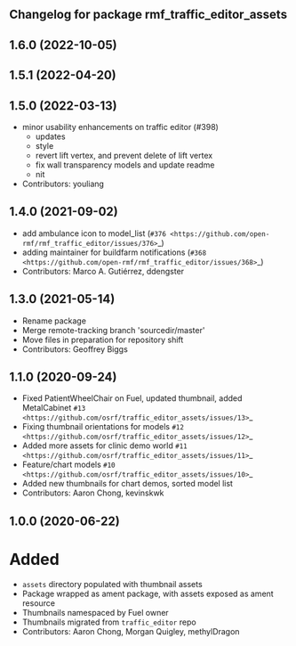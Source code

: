 ## Changelog for package rmf\_traffic\_editor\_assets

1.6.0 (2022-10-05)
------------------

1.5.1 (2022-04-20)
------------------

1.5.0 (2022-03-13)
------------------
* minor usability enhancements on traffic editor (#398)
  * updates
  * style
  * revert lift vertex, and prevent delete of lift vertex
  * fix wall transparency models and update readme
  * nit
* Contributors: youliang

1.4.0 (2021-09-02)
------------------
* add ambulance icon to model_list (`#376 <https://github.com/open-rmf/rmf_traffic_editor/issues/376>`_)
* adding maintainer for buildfarm notifications (`#368 <https://github.com/open-rmf/rmf_traffic_editor/issues/368>`_)
* Contributors: Marco A. Gutiérrez, ddengster

1.3.0 (2021-05-14)
------------------
* Rename package
* Merge remote-tracking branch 'sourcedir/master'
* Move files in preparation for repository shift
* Contributors: Geoffrey Biggs

1.1.0 (2020-09-24)
------------------
* Fixed PatientWheelChair on Fuel, updated thumbnail, added MetalCabinet `#13 <https://github.com/osrf/traffic_editor_assets/issues/13>`_
* Fixing thumbnail orientations for models `#12 <https://github.com/osrf/traffic_editor_assets/issues/12>`_
* Added more assets for clinic demo world `#11 <https://github.com/osrf/traffic_editor_assets/issues/11>`_
* Feature/chart models `#10 <https://github.com/osrf/traffic_editor_assets/issues/10>`_
* Added new thumbnails for chart demos, sorted model list
* Contributors: Aaron Chong, kevinskwk

1.0.0 (2020-06-22)
------------------
Added
=====
* `assets` directory populated with thumbnail assets
* Package wrapped as ament package, with assets exposed as ament resource
* Thumbnails namespaced by Fuel owner
* Thumbnails migrated from `traffic_editor` repo
* Contributors: Aaron Chong, Morgan Quigley, methylDragon
